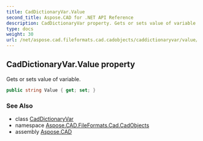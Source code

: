 ```yaml
---
title: CadDictionaryVar.Value
second_title: Aspose.CAD for .NET API Reference
description: CadDictionaryVar property. Gets or sets value of variable
type: docs
weight: 30
url: /net/aspose.cad.fileformats.cad.cadobjects/caddictionaryvar/value/
---
```

## CadDictionaryVar.Value property

Gets or sets value of variable.

```csharp
public string Value { get; set; }
```

### See Also

* class [CadDictionaryVar](../)
* namespace [Aspose.CAD.FileFormats.Cad.CadObjects](../../caddictionaryvar/)
* assembly [Aspose.CAD](../../../)


